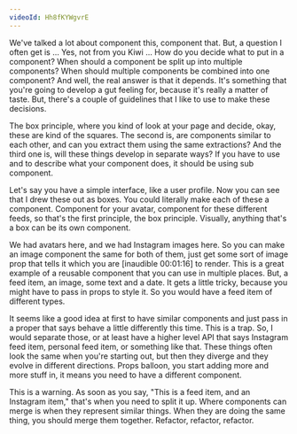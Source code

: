 ```yaml
---
videoId: Hh8fKYWgvrE
---
```


We've talked a lot about component this, component that. But, a question I often get is ... Yes, not from you Kiwi ... How do you decide what to put in a component? When should a component be split up into multiple components? When should multiple components be combined into one component? And well, the real answer is that it depends. It's something that you're going to develop a gut feeling for, because it's really a matter of taste. But, there's a couple of guidelines that I like to use to make these decisions.

The box principle, where you kind of look at your page and decide, okay, these are kind of the squares. The second is, are components similar to each other, and can you extract them using the same extractions? And the third one is, will these things develop in separate ways? If you have to use and to describe what your component does, it should be using sub component.

Let's say you have a simple interface, like a user profile. Now you can see that I drew these out as boxes. You could literally make each of these a component. Component for your avatar, component for these different feeds, so that's the first principle, the box principle. Visually, anything that's a box can be its own component.

We had avatars here, and we had Instagram images here. So you can make an image component the same for both of them, just get some sort of image prop that tells it which you are [inaudible 00:01:16] to render. This is a great example of a reusable component that you can use in multiple places. But, a feed item, an image, some text and a date. It gets a little tricky, because you might have to pass in props to style it. So you would have a feed item of different types.

It seems like a good idea at first to have similar components and just pass in a proper that says behave a little differently this time. This is a trap. So, I would separate those, or at least have a higher level API that says Instagram feed item, personal feed item, or something like that. These things often look the same when you're starting out, but then they diverge and they evolve in different directions. Props balloon, you start adding more and more stuff in, it means you need to have a different component.

This is a warning. As soon as you say, "This is a feed item, and an Instagram item," that's when you need to split it up. Where components can merge is when they represent similar things. When they are doing the same thing, you should merge them together. Refactor, refactor, refactor.
